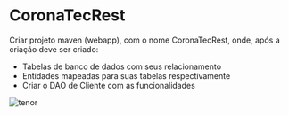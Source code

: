 # CoronaTecRest
Criar projeto maven (webapp), com o nome CoronaTecRest, onde, após a criação deve ser criado:

 - Tabelas de banco de dados com seus relacionamento
 - Entidades mapeadas para suas tabelas respectivamente
 - Criar o DAO de Cliente com as funcionalidades
 
 
![tenor](https://apps.apple.com/app/apple-store/id917932200?pt=39040802&ct=Media1GIFV2&mt=8)
